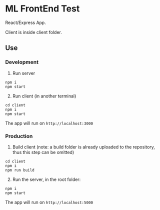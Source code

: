 # ML FrontEnd Test

React/Express App.

Client is inside client folder.

## Use

### Development

  1. Run server
  
  ```
  npm i
  npm start
  ```
  
  2. Run client (in another terminal)
 
  ```
  cd client
  npm i
  npm start
  ```
  
  The app will run on `http://localhost:3000`
  
  
  ### Production
  
  1. Build client (note: a build folder is already uploaded to the repository, thus this step can be omitted)
  
  ```
  cd client
  npm i
  npm run build
  ```
  
  2. Run the server, in the root folder:
  
  ```
  npm i
  npm start
  ```
  
  The app will run on `http://localhost:5000`
  
  
